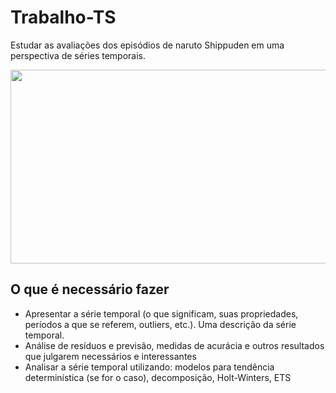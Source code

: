 # Trabalho-TS
Estudar as avaliações dos episódios de naruto Shippuden em uma perspectiva de séries temporais.
<p align="center"><img align="center" src="https://i.pinimg.com/originals/cd/93/b6/cd93b66e67bcc965f144fdd403674fbb.gif" height="310px" width="690"/></p>

## O  que é necessário fazer 
* Apresentar a série temporal (o que significam, suas propriedades, períodos a que se referem,
outliers, etc.). Uma descrição da série temporal.  
* Análise de resíduos e previsão, medidas de acurácia e outros
resultados que julgarem necessários e interessantes
* Analisar a série temporal utilizando: modelos para tendência determinística (se for o caso),
decomposição, Holt-Winters, ETS
